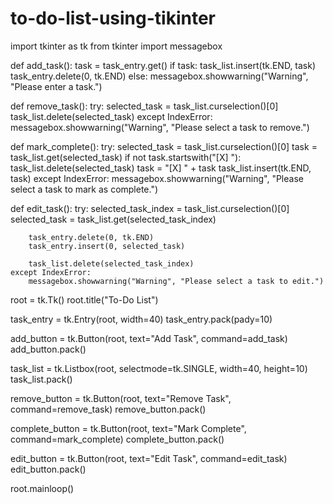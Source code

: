 # to-do-list-using-tikinter
import tkinter as tk
from tkinter import messagebox

def add_task():
    task = task_entry.get()
    if task:
        task_list.insert(tk.END, task)
        task_entry.delete(0, tk.END)
    else:
        messagebox.showwarning("Warning", "Please enter a task.")

def remove_task():
    try:
        selected_task = task_list.curselection()[0]
        task_list.delete(selected_task)
    except IndexError:
        messagebox.showwarning("Warning", "Please select a task to remove.")

def mark_complete():
    try:
        selected_task = task_list.curselection()[0]
        task = task_list.get(selected_task)
        if not task.startswith("[X] "):
            task_list.delete(selected_task)
            task = "[X] " + task
            task_list.insert(tk.END, task)
    except IndexError:
        messagebox.showwarning("Warning", "Please select a task to mark as complete.")

def edit_task():
    try:
        selected_task_index = task_list.curselection()[0]
        selected_task = task_list.get(selected_task_index)
        
        task_entry.delete(0, tk.END)
        task_entry.insert(0, selected_task)
        
        task_list.delete(selected_task_index)
    except IndexError:
        messagebox.showwarning("Warning", "Please select a task to edit.")

root = tk.Tk()
root.title("To-Do List")

task_entry = tk.Entry(root, width=40)
task_entry.pack(pady=10)

add_button = tk.Button(root, text="Add Task", command=add_task)
add_button.pack()

task_list = tk.Listbox(root, selectmode=tk.SINGLE, width=40, height=10)
task_list.pack()

remove_button = tk.Button(root, text="Remove Task", command=remove_task)
remove_button.pack()

complete_button = tk.Button(root, text="Mark Complete", command=mark_complete)
complete_button.pack()

edit_button = tk.Button(root, text="Edit Task", command=edit_task)
edit_button.pack()

root.mainloop()
